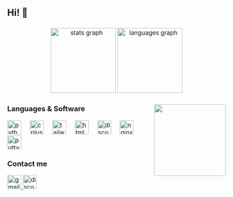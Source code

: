 <h2 align="left">Hi! 👋</h2>

###

<div align="center">
  <img src="https://github-readme-stats.vercel.app/api?username=karlokuhada&hide_title=false&hide_rank=false&show_icons=true&include_all_commits=true&count_private=true&disable_animations=false&theme=bear&locale=en&hide_border=false" height="150" alt="stats graph"  />
  <img src="https://github-readme-stats.vercel.app/api/top-langs?username=karlokuhada&locale=en&hide_title=false&layout=compact&card_width=320&langs_count=5&theme=bear&hide_border=false" height="150" alt="languages graph"  />
</div>

###

<img align="right" height="165" src="https://media1.tenor.com/m/-wnRL0HmYlkAAAAd/wagging-tail-wagging.gif"  />

### Languages & Software

<div align="left">
  <img src="https://cdn.jsdelivr.net/gh/devicons/devicon/icons/python/python-original.svg" height="32" alt="python logo"  />
  <img width="12" />
  <img src="https://cdn.jsdelivr.net/gh/devicons/devicon/icons/cplusplus/cplusplus-original.svg" height="32" alt="cplusplus logo"  />
  <img width="12" />
  <img src="https://cdn.jsdelivr.net/gh/devicons/devicon/icons/tailwindcss/tailwindcss-original-wordmark.svg" height="32" alt="tailwindcss logo"  />
  <img width="12" />
  <img src="https://cdn.jsdelivr.net/gh/devicons/devicon/icons/html5/html5-original.svg" height="32" alt="html5 logo"  />
  <img width="12" />
  <img src="https://cdn.jsdelivr.net/gh/devicons/devicon/icons/discordjs/discordjs-original.svg" height="32" alt="discordjs logo"  />
  <img width="12" />
  <img src="https://cdn.jsdelivr.net/gh/devicons/devicon/icons/nginx/nginx-original.svg" height="32" alt="nginx logo"  />
  <img width="12" />
  <img src="https://cdn.jsdelivr.net/gh/devicons/devicon/icons/putty/putty-original.svg" height="32" alt="putty logo"  />
</div>

### Contact me

<div align="left">
  <a href="mailto:karlokuhada2@gmail.com" target="_blank">
    <img src="https://img.shields.io/static/v1?message=Gmail&logo=gmail&label=karlokuhada2&color=D14836&logoColor=white&labelColor=&style=for-the-badge" height="32" alt="gmail logo"  />
  </a>
  <a href="https://discord.com/users/1267443424479547405" target="_blank">
    <img src="https://img.shields.io/static/v1?message=Discord&logo=discord&label=vlonethugz&color=5865F2&logoColor=white&labelColor=&style=for-the-badge" height="32" alt="discord logo"  />
  </a>
</div>
